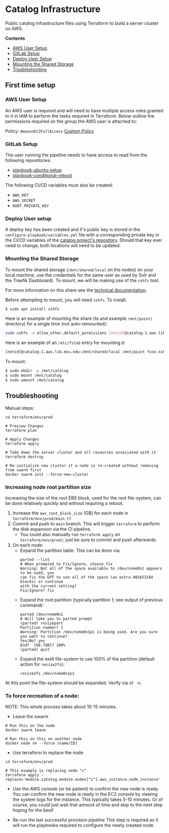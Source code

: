 # Catalog Infrastructure
Public catalog infrastructure files using Terraform to build
a server cluster on AWS.

**Contents**
* [AWS User Setup](#aws-user-setup)
* [GitLab Setup](#gitlab-setup)
* [Deploy User Setup](#deploy-user-setup)
* [Mounting the Shared Storage](#mounting-the-shared-storage)
* [Troubleshooting](#troubleshooting)

## First time setup

### AWS User Setup
An AWS user is required and will need to have multiple access roles granted to it in IAM
to perform the tasks required in Terraform. Below outline the permissions required on the group
the AWS user is attached to:

Policy: `AmazonEC2FullAccess`
[Custom Policy](user-policy.json)

### GitLab Setup
The user running the pipeline needs to have access to read from the following repositories:  
* [playbook-ubuntu-setup](https://gitlab.msu.edu/msu-libraries/devops/playbook-ubuntu-setup)
* [playbook-conditional-reboot](https://gitlab.msu.edu/msu-libraries/systems/playbook-conditional-reboot)

The following CI/CD variables must also be created: 
* `AWS_KEY`
* `AWS_SECRET`
* `ROOT_PRIVATE_KEY`

### Deploy User setup
A deploy key has been created and it's public key is stored in the `configure-playbook/variables.yml` file with 
a corresponding private key in the CI/CD variables of the
[catalog project's repository](https://gitlab.msu.edu/msu-libraries/devops/catalog). Should that key ever need to change,
both locations will need to be updated.


### Mounting the Shared Storage
To mount the shared storage (`/mnt/shared/local` on the nodes) on your local machine, use
the credentials for the same user as used by Solr and the Traefik Dashboard). To mount,
we will be making use of the `sshfs` tool.

For more information on this share see the
[technical documentation](https://msu-libraries.github.io/catalog/first-time-setup/#for-local-development).

Before attempting to mount, you will need `sshfs`. To install:
```bash
$ sudo apt install sshfs
```

Here is an example of mounting the share (to and example `/mnt/point/` directory) for a single time (not auto-remounted):
```bash
sudo sshfs -o allow_other,default_permissions [netid]@catalog-1.aws.lib.msu.edu:/mnt/shared/local /mnt/point
```

Here is an example of an `/etc/fstab` entry for mounting it:
```bash
[netid]@catalog-1.aws.lib.msu.edu:/mnt/shared/local /mnt/point fuse.sshfs noauto,x-systemd.automount,_netdev,reconnect,identityfile=/home/[netid]/.ssh/id_ed25519,allow_other,default_permissions 0 0
```

To mount:
```bash
$ sudo mkdir -p /mnt/catalog
$ sudo mount /mnt/catalog
$ sudo umount /mnt/catalog
```

## Troubleshooting
Manual steps:
```
cd terraform/env/prod

# Preview Changes
terraform plan

# Apply Changes
terraform apply

# Take down the server cluster and all resources associated with it
terraform destroy

# Re-initialize new cluster if a node is re-created without removing from swarm first
docker swarm init --force-new-cluster 
```

### Increasing node root partition size
Increasing the size of the root EBS block, used for the root file-system, can
be done relatively quickly and without requiring a reboot.

1. Increase the `aws_root_block_size` (GB) for each node in `terraform/env/prod/main.tf`
2. Commit and push to `main` branch. This will trigger `terraform` to perform the disk expansion via the CI pipeline.
    - You could also manually run `terraform apply` on `terraform/env/prod/`; just be sure to commit and push afterwards.
3. On each node:
    - Expand the partition table. This can be done via:
      ```
      parted --list
      # When prompted to Fix/Ignore, choose fix
      Warning: Not all of the space available to /dev/nvme0n1 appears to be used, you
      can fix the GPT to use all of the space (an extra 402653184 blocks) or continue
      with the current setting?
      Fix/Ignore? fix
      ```
    - Expand the root partition (typically partition 1; see output of previous command):
      ```
      parted /dev/nvme0n1
      # Will take you to parted prompt
      (parted) resizepart
      Partition number? 1
      Warning: Partition /dev/nvme0n1p1 is being used. Are you sure you want to continue?
      Yes/No? yes
      End?  [68.7GB]? 100%
      (parted) quit
      ```
    - Expand the ext4 file-system to use 100% of the partition (default action for `resize2fs`):
      ```
      resize2fs /dev/nvme0n1p1
      ```

At this point the file-system should be expanded. Verify via `df -h`.

### To force recreation of a node:
NOTE: This whole process takes about 10-15 minutes.
 
* Leave the swarm
```
# Run this on the node
docker swarm leave

# Run this on this on another node
docker node rm --force [name/ID]
```

* Use terraform to replace the node
```
cd terraform/env/prod

# This example is replacing node "c"
terraform apply -replace='module.catalog.module.nodes["c"].aws_instance.node_instance'
```
* Use the AWS console (or be patient) to confirm the new node is ready
You can confirm the new node is ready in the EC2 console by viewing the system logs for the instance.
This typically takes 5-10 minutes. Or of course, you could just wait that amount of time and skip to the
next step hoping for the best!

* Re-run the last successful provision pipeline
This step is required as it will run the playbooks required to configure the newly created node.

